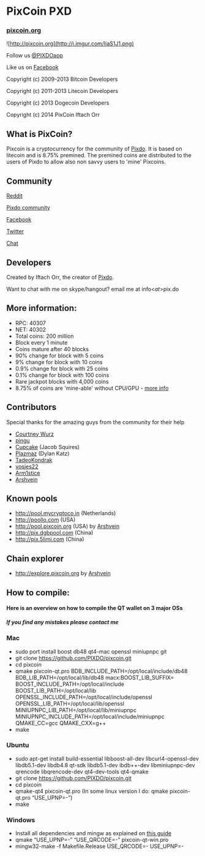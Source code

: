 # PixCoin PXD

### [pixcoin.org](http://pixcoin.org)

![http://pixcoin.org](http://i.imgur.com/IiaS1J1.png)

Follow us [@PIXDOapp](http://twitter.com/PIXDOApp)

Like us on [Facebook](http://facebook.com/PIXDOApp)

Copyright (c) 2009-2013 Bitcoin Developers

Copyright (c) 2011-2013 Litecoin Developers

Copyright (c) 2013 Dogecoin Developers

Copyright (c) 2014 PixCoin Iftach Orr

## What is PixCoin?

Pixcoin is a cryptocurrency for the community of [Pixdo](http://pix.do). It is based on litecoin and is 8.75% premined. The premined coins are distributed to the users of Pixdo to allow also non savvy users to 'mine' Pixcoins.


## Community

[Reddit](http://www.reddit.com/r/pixcoins)

[Pixdo community](http://pix.do/leaderboard)

[Facebook](http://facebook.com/PIXDOApp)

[Twitter](http://twitter.com/PIXDOApp)

[Chat](http://twitter.com/PIXDOApp)





## Developers

Created by Iftach Orr, the creator of [Pixdo](http://pix.do).

Want to chat with me on skype/hangout? email me at info<_at_>pix.do

## More information:

- RPC: 40307
- NET: 40302
- Total coins: 200 million
- Block every 1 minute
- Coins mature after 40 blocks
- 90% change for block with 5 coins
- 9% change for block with 10 coins
- 0.9% change for block with 25 coins
- 0.1% change for block with 100 coins
- Rare jackpot blocks with 4,000 coins
- 8.75% of coins are 'mine-able' without CPU/GPU - [more info](http://pix.do)



## Contributors

Special thanks for the amazing guys from the community for their help

- [Courtney Wurz](http://github.com/cwurtz)
- [pingu](http://www.pingu.net/official_pingu_website_flag_page.htm)
- [Cupcake](https://twitter.com/TheAltCupcake) (Jacob Squires)
- [Plazmaz](http://github.com/Plazmaz) (Dylan Katz)
- [TadeoKondrak](http://github.com/TadeoKondrak)
- [vosjes22](http://www.reddit.com/user/vosjes22/)
- [Arm1stice](https://github.com/Arm1stice)
- [Arshvein](http://twitter.com/arshvein)




## Known pools

- http://pool.mycryptoco.in (Netherlands)
- http://poollo.com (USA)
- http://pool.pixcoin.org (USA) by [Arshvein](http://twitter.com/arshvein)
- http://pix.dgbpool.com (China)
- http://pix.5limi.com (China)


## Chain explorer

- http://explore.pixcoin.org by [Arshvein](http://twitter.com/arshvein)

## How to compile:
#### Here is an overview on how to compile the QT wallet on 3 major OSs
##### If you find any mistakes please contact me

### Mac

- sudo port install boost db48 qt4-mac openssl miniupnpc git
- git clone https://github.com/PIXDO/pixcoin.git
- cd pixcoin
- qmake pixcoin-qt.pro BDB_INCLUDE_PATH=/opt/local/include/db48 BDB_LIB_PATH=/opt/local/lib/db48 macx:BOOST_LIB_SUFFIX= BOOST_INCLUDE_PATH=/opt/local/include BOOST_LIB_PATH=/opt/local/lib OPENSSL_INCLUDE_PATH=/opt/local/include/openssl OPENSSL_LIB_PATH=/opt/local/lib/openssl MINIUPNPC_LIB_PATH=/opt/local/lib/miniupnpc MINIUPNPC_INCLUDE_PATH=/opt/local/include/miniupnpc QMAKE_CC=gcc QMAKE_CXX=g++
- make

### Ubuntu

- sudo apt-get install build-essential libboost-all-dev libcurl4-openssl-dev libdb5.1-dev libdb4.8 qt-sdk libdb5.1-dev ibdb++-dev libminiupnpc-dev qrencode libqrencode-dev qt4-dev-tools qt4-qmake
- git clone https://github.com/PIXDO/pixcoin.git
- cd pixcoin
- qmake-qt4 pixcoin-qt.pro  (In some linux version I do: qmake pixcoin-qt.pro “USE_UPNP=-”)
- make

### Windows

- Install all dependencies and mingw as explained on [this guide](https://bitcointalk.org/index.php?topic=149479.0)
- qmake “USE_UPNP=-” “USE_QRCODE=-” pixcoin-qt-win.pro
- mingw32-make  -f Makefile.Release USE_QRCODE=- USE_UPNP=-



